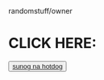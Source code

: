<!DOCTYPE html>
  <html>
  <head>
  randomstuff/owner
  </head>
  <body>
  <h1>CLICK HERE:</h1>
  <button><a href="https://www.facebook.com/pnrtngsbw">sunog na hotdog</a></button>
</body>  
</html>
